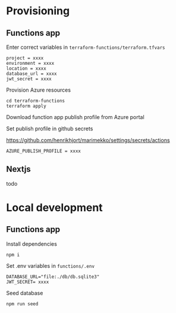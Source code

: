 # Provisioning

## Functions app

Enter correct variables in `terraform-functions/terraform.tfvars`

```
project = xxxx
environment = xxxx
location = xxxx
database_url = xxxx
jwt_secret = xxxx
```

Provision Azure resources
```
cd terraform-functions
terraform apply
```

Download function app publish profile from Azure portal

Set publish profile in github secrets

https://github.com/henrikhjort/marimekko/settings/secrets/actions
```
AZURE_PUBLISH_PROFILE = xxxx
```

## Nextjs
todo

# Local development

## Functions app

Install dependencies
```
npm i
```

Set .env variables in `functions/.env`

```
DATABASE_URL="file:./db/db.sqlite3"
JWT_SECRET= xxxx
```

Seed database

```
npm run seed
```
